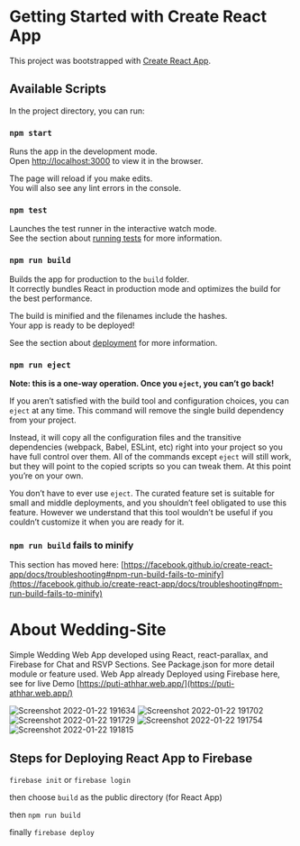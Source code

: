 # Getting Started with Create React App

This project was bootstrapped with [Create React App](https://github.com/facebook/create-react-app).

## Available Scripts

In the project directory, you can run:

### `npm start`

Runs the app in the development mode.\
Open [http://localhost:3000](http://localhost:3000) to view it in the browser.

The page will reload if you make edits.\
You will also see any lint errors in the console.

### `npm test`

Launches the test runner in the interactive watch mode.\
See the section about [running tests](https://facebook.github.io/create-react-app/docs/running-tests) for more information.

### `npm run build`

Builds the app for production to the `build` folder.\
It correctly bundles React in production mode and optimizes the build for the best performance.

The build is minified and the filenames include the hashes.\
Your app is ready to be deployed!

See the section about [deployment](https://facebook.github.io/create-react-app/docs/deployment) for more information.

### `npm run eject`

**Note: this is a one-way operation. Once you `eject`, you can’t go back!**

If you aren’t satisfied with the build tool and configuration choices, you can `eject` at any time. This command will remove the single build dependency from your project.

Instead, it will copy all the configuration files and the transitive dependencies (webpack, Babel, ESLint, etc) right into your project so you have full control over them. All of the commands except `eject` will still work, but they will point to the copied scripts so you can tweak them. At this point you’re on your own.

You don’t have to ever use `eject`. The curated feature set is suitable for small and middle deployments, and you shouldn’t feel obligated to use this feature. However we understand that this tool wouldn’t be useful if you couldn’t customize it when you are ready for it.

### `npm run build` fails to minify

This section has moved here: [https://facebook.github.io/create-react-app/docs/troubleshooting#npm-run-build-fails-to-minify](https://facebook.github.io/create-react-app/docs/troubleshooting#npm-run-build-fails-to-minify)

# About Wedding-Site

Simple Wedding Web App developed using React, react-parallax, and Firebase for Chat and RSVP Sections. See Package.json for more detail module or feature used.
Web App already Deployed using Firebase here, see for live Demo [https://puti-athhar.web.app/](https://puti-athhar.web.app/)

![Screenshot 2022-01-22 191634](https://user-images.githubusercontent.com/5984684/150638365-79ceb4ae-c6e6-4a37-8822-c36fc9903302.jpg)
![Screenshot 2022-01-22 191702](https://user-images.githubusercontent.com/5984684/150638368-26cd6f3a-0b73-462f-953e-4b17bc669788.jpg)
![Screenshot 2022-01-22 191729](https://user-images.githubusercontent.com/5984684/150638374-6f3492f4-1835-4bb3-83bb-7fb233f6aff7.jpg)
![Screenshot 2022-01-22 191754](https://user-images.githubusercontent.com/5984684/150638377-a179b3db-85f9-471a-91fd-049765261bf4.jpg)
![Screenshot 2022-01-22 191815](https://user-images.githubusercontent.com/5984684/150638379-bfe1653d-9513-4fd8-a1f5-0fb17ce3d7a1.jpg)

## Steps for Deploying React App to Firebase

`firebase init`
or 
`firebase login`

then choose `build` as the public directory (for React App)

then `npm run build`

finally `firebase deploy`
